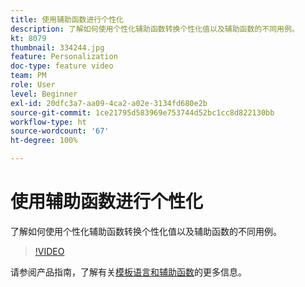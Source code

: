 ```yaml
---
title: 使用辅助函数进行个性化
description: 了解如何使用个性化辅助函数转换个性化值以及辅助函数的不同用例。
kt: 8079
thumbnail: 334244.jpg
feature: Personalization
doc-type: feature video
team: PM
role: User
level: Beginner
exl-id: 20dfc3a7-aa09-4ca2-a02e-3134fd680e2b
source-git-commit: 1ce21795d583969e753744d52bc1cc8d822130bb
workflow-type: ht
source-wordcount: '67'
ht-degree: 100%

---
```


# 使用辅助函数进行个性化

了解如何使用个性化辅助函数转换个性化值以及辅助函数的不同用例。

>[!VIDEO](https://video.tv.adobe.com/v/334244?quality=12)

请参阅产品指南，了解有关[模板语言和辅助函数](https://experienceleague.adobe.com/docs/journey-optimizer/using/personalization/functions/functions.html?lang=zh-Hans)的更多信息。
